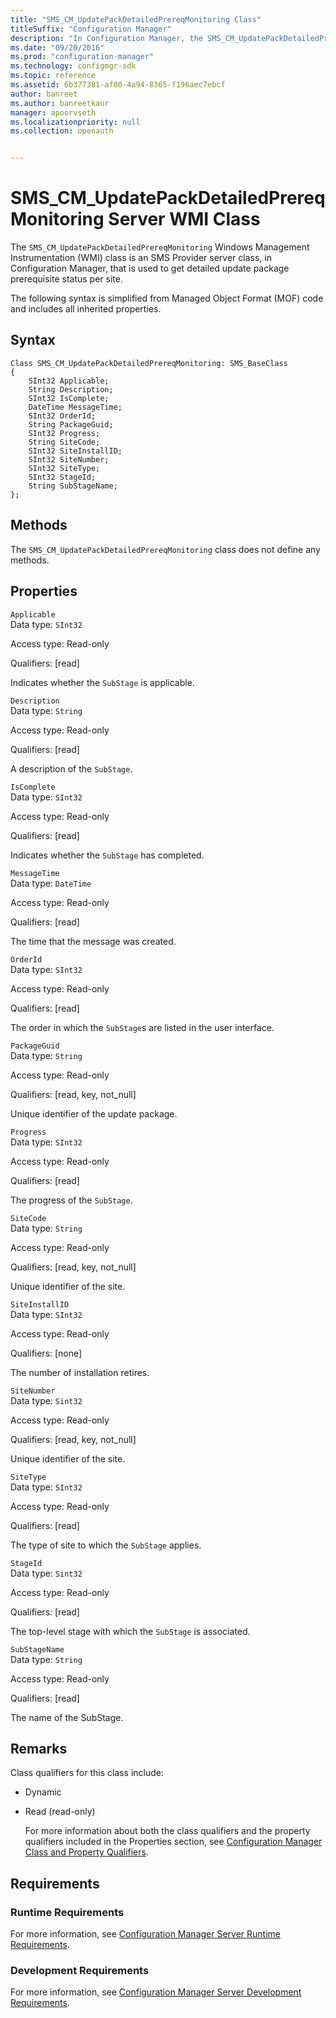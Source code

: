 ```yaml
---
title: "SMS_CM_UpdatePackDetailedPrereqMonitoring Class"
titleSuffix: "Configuration Manager"
description: "In Configuration Manager, the SMS_CM_UpdatePackDetailedPrereqMonitoring WMI class is an SMS Provider server class that is used to get detailed update package prerequisite status per site."
ms.date: "09/20/2016"
ms.prod: "configuration-manager"
ms.technology: configmgr-sdk
ms.topic: reference
ms.assetid: 6b377381-af80-4a94-8365-f196aec7ebcf
author: banreet
ms.author: banreetkaur
manager: apoorvseth
ms.localizationpriority: null
ms.collection: openauth


---
```

# SMS_CM_UpdatePackDetailedPrereqMonitoring Server WMI Class
The  `SMS_CM_UpdatePackDetailedPrereqMonitoring` Windows Management Instrumentation (WMI) class is an SMS Provider server class, in Configuration Manager, that is used to get detailed update package prerequisite status per site.  

 The following syntax is simplified from Managed Object Format (MOF) code and includes all inherited properties.  

## Syntax  

```  
Class SMS_CM_UpdatePackDetailedPrereqMonitoring: SMS_BaseClass  
{  
    SInt32 Applicable;  
    String Description;  
    SInt32 IsComplete;  
    DateTime MessageTime;  
    SInt32 OrderId;  
    String PackageGuid;  
    SInt32 Progress;  
    String SiteCode;  
    SInt32 SiteInstallID;  
    SInt32 SiteNumber;  
    SInt32 SiteType;  
    SInt32 StageId;  
    String SubStageName;  
};  

```  

## Methods  
 The  `SMS_CM_UpdatePackDetailedPrereqMonitoring` class does not define any methods.  

## Properties  
 `Applicable`  
 Data type: `SInt32`  

 Access type: Read-only  

 Qualifiers: [read]  

 Indicates whether the `SubStage` is applicable.  

 `Description`  
 Data type: `String`  

 Access type: Read-only  

 Qualifiers: [read]  

 A description of the `SubStage`.  

 `IsComplete`  
 Data type: `SInt32`  

 Access type: Read-only  

 Qualifiers: [read]  

 Indicates whether the  `SubStage` has completed.  

 `MessageTime`  
 Data type: `DateTime`  

 Access type: Read-only  

 Qualifiers: [read]  

 The time that the message was created.  

 `OrderId`  
 Data type: `SInt32`  

 Access type: Read-only  

 Qualifiers: [read]  

 The order in which the `SubStage`s are listed in the user interface.  

 `PackageGuid`  
 Data type: `String`  

 Access type: Read-only  

 Qualifiers: [read, key, not_null]  

 Unique identifier of the update package.  

 `Progress`  
 Data type: `SInt32`  

 Access type: Read-only  

 Qualifiers: [read]  

 The progress of the `SubStage`.  

 `SiteCode`  
 Data type: `String`  

 Access type: Read-only  

 Qualifiers: [read, key, not_null]  

 Unique identifier of the site.  

 `SiteInstallID`  
 Data type: `SInt32`  

 Access type: Read-only  

 Qualifiers: [none]  

 The number of installation retires.  

 `SiteNumber`  
 Data type: `Sint32`  

 Access type: Read-only  

 Qualifiers: [read, key, not_null]  

 Unique identifier of the site.  

 `SiteType`  
 Data type: `SInt32`  

 Access type: Read-only  

 Qualifiers: [read]  

 The type of site to which the `SubStage` applies.  

 `StageId`  
 Data type: `Sint32`  

 Access type: Read-only  

 Qualifiers: [read]  

 The top-level stage with which the `SubStage` is associated.  

 `SubStageName`  
 Data type: `String`  

 Access type: Read-only  

 Qualifiers: [read]  

 The name of the SubStage.  

## Remarks  
 Class qualifiers for this class include:  

- Dynamic  

- Read (read-only)  

  For more information about both the class qualifiers and the property qualifiers included in the Properties section, see [Configuration Manager Class and Property Qualifiers](../../../develop/reference/misc/class-and-property-qualifiers.md).  

## Requirements  

### Runtime Requirements  
 For more information, see [Configuration Manager Server Runtime Requirements](../../../develop/core/reqs/server-runtime-requirements.md).  

### Development Requirements  
 For more information, see [Configuration Manager Server Development Requirements](../../../develop/core/reqs/server-development-requirements.md).  
